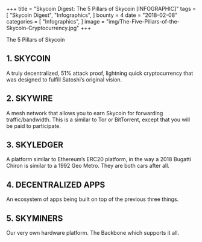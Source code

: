 +++
title = "Skycoin Digest: The 5 Pillars of Skycoin [INFOGRAPHIC]"
tags = [
    "Skycoin Digest",
    "Infographics",
]
bounty = 4
date = "2018-02-08"
categories = [
    "Infographics",
]
image = "img/The-Five-Pillars-of-the-Skycoin-Cryptocurrency.jpg"
+++

The 5 Pillars of Skycoin

## __1. SKYCOIN__

A truly decentralized, 51% attack proof, lightning quick cryptocurrency that was designed to fulfill Satoshi’s original vision.

## __2. SKYWIRE__

A mesh network that allows you to earn Skycoin for forwarding traffic/bandwidth. This is a similar to Tor or BitTorrent, except that you will be paid to participate.

## __3. SKYLEDGER__

A platform similar to Ethereum’s ERC20 platform, in the way a 2018 Bugatti Chiron is similar to a 1992 Geo Metro. They are both cars after all.

## __4. DECENTRALIZED APPS__

An ecosystem of apps being built on top of the previous three things.

## __5. SKYMINERS__
Our very own hardware platform. The Backbone which supports it all.
